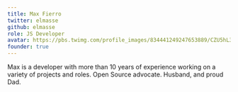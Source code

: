 ```yaml
---
title: Max Fierro
twitter: elmasse
github: elmasse
role: JS Developer
avatar: https://pbs.twimg.com/profile_images/834441249247653889/CZU5hL32.jpg
founder: true
---
```


Max is a developer with more than 10 years of experience working on a variety of projects and roles. Open Source advocate. Husband, and proud Dad.
